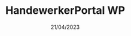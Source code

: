 ---
title: HandewerkerPortal WP
date: 21/04/2023
categories: 
  - WordPress Themes
tags:
  - HTML
  - CSS
  - JavaScript
  - PHP
images: /assets/handwerkerportal.jpg
logo: /assets/logo/handwerkerportal.png
madefor: https://www.handwerkeportal.com/
preview:
  - icon: fas fa-pager
    label: Index
    url: https://www.handwerkeportal.com/
  - icon: fas fa-pager
    label: Search
    url: https://test.handwerkeportal.com/search-listings
---